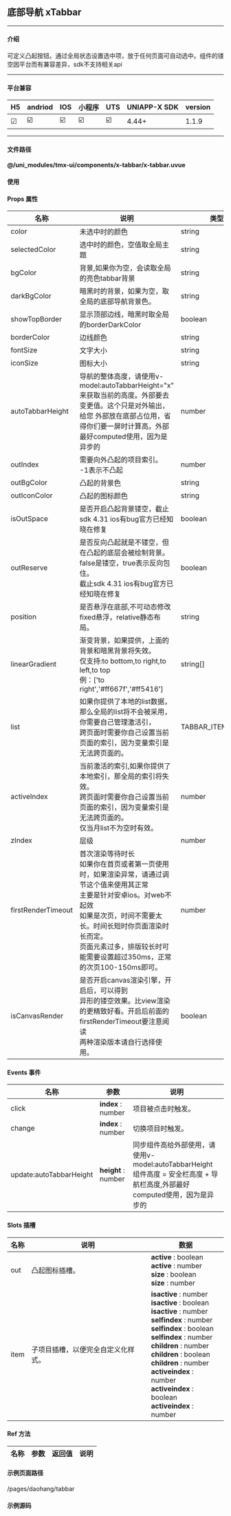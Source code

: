 
## 底部导航 xTabbar

***

#### 介绍

可定义凸起按钮。通过全局状态设置选中项，放于任何页面可自动选中。组件的镂空因平台而有兼容差异，sdk不支持相关api

***

#### 平台兼容

| H5 | andriod | IOS | 小程序 | UTS | UNIAPP-X SDK | version |
| --- | --- | --- | --- | --- | --- | --- |
| ☑ | ☑️ | ☑️ | ☑️ | ☑️ | 4.44+ | 1.1.9 |

***

#### 文件路径

**@/uni_modules/tmx-ui/components/x-tabbar/x-tabbar.uvue**

#### 使用

<x-tabbar></x-tabbar>

#### Props 属性

| 名称 | 说明 | 类型 | 默认值 |
| ------ | ---- | ---- | ---- |
| color | 未选中时的颜色 | string | "#b9b9b9" |
| selectedColor | 选中时的颜色，空值取全局主题 | string | "" |
| bgColor | 背景,如果你为空，会读取全局的亮色tabbar背景 | string | "white" |
| darkBgColor | 暗黑时的背景，如果为空，取全局的底部导航背景色。 | string | "" |
| showTopBorder | 显示顶部边线，暗黑时取全局的borderDarkColor | boolean | true |
| borderColor | 边线颜色 | string | "#f0f0f0" |
| fontSize | 文字大小 | string | "11px" |
| iconSize | 图标大小 | string | "28px" |
| autoTabbarHeight | 导航的整体高度，请使用v-model:autoTabbarHeight="x"<br>来获取当前的高度。外部要去变更值。这个只是对外输出，<br>给您 外部放在底部占位用，省得你们要一屏时计算高。外部最好computed使用，因为是异步的 | number | 0 |
| outIndex | 需要向外凸起的项目索引。<br>-1表示不凸起 | number | 2 |
| outBgColor | 凸起的背景色 | string | "primary" |
| outIconColor | 凸起的图标颜色 | string | "white" |
| isOutSpace | 是否开启凸起背景镂空，截止sdk 4.31 ios有bug官方已经知晓在修复 | boolean | true |
| outReserve | 是否反向凸起就是不镂空，但在凸起的底层会被绘制背景。false是镂空，true表示反向包住。<br>截止sdk 4.31 ios有bug官方已经知晓在修复 | boolean | false |
| position | 是否悬浮在底部,不可动态修改<br>fixed悬浮，relative静态布局。 | string | 'fixed' |
| linearGradient | 渐变背景，如果提供，上面的背景和暗黑背景将失效。<br>仅支持:to bottom,to right,to left,to top<br>例：['to right','#ff667f','#ff5416'] | string[] | () : string[] => [] as string[] |
| list | 如果你提供了本地的list数据，那么全局的list将不会被采用，你需要自己管理激活引，<br>跨页面时需要你自己设置当前页面的索引，因为变量索引是无法跨页面的。 | TABBAR_ITEM_INFO[] | () : TABBAR_ITEM_INFO[] => [] as TABBAR_ITEM_INFO[] |
| activeIndex | 当前激活的索引,如果你提供了本地索引，那全局的索引将失效。<br>跨页面时需要你自己设置当前页面的索引，因为变量索引是无法跨页面的。<br>仅当月list不为空时有效。 | number | -1 |
| zIndex | 层级 | number | 20 |
| firstRenderTimeout | 首次渲染等待时长<br>如果你在首页或者第一页使用时，如果渲染异常，请通过调节这个值来使用其正常<br>主要是针对安卓ios。对web不起效<br>如果是次页，时间不需要太长。时间长短时你页面渲染时长而定。<br>页面元素过多，排版较长时可能需要设置超过350ms，正常的次页100-150ms即可。 | number | 300 |
| isCanvasRender | 是否开启canvas渲染引擎，开启后，可以得到<br>异形的镂空效果。比view渲染的更精致好看。开启后前面的firstRenderTimeout要注意阅读<br>两种渲染版本请自行选择使用。 | boolean | true |



#### Events 事件

| 名称 | 参数 | 说明 |
| ------ | ---- | ---- |
| click | **index** : number | 项目被点击时触发。 |
| change | **index** : number | 切换项目时触发。 |
| update:autoTabbarHeight | **height** : number | 同步组件高给外部使用，请使用v-model:autoTabbarHeight<br>组件高度 = 安全栏高度 + 导航栏高度,外部最好computed使用，因为是异步的 |


#### Slots 插槽

| 名称 | 说明 | 数据 |
| ------ | ---- | ---- |
| out | 凸起图标插槽。 | **active** : boolean<br>**active** : number<br>**size** : boolean<br>**size** : number<br> |
| item | 子项目插槽，以便完全自定义化样式。 | **isactive** : number<br>**isactive** : boolean<br>**isactive** : number<br>**selfindex** : number<br>**selfindex** : boolean<br>**selfindex** : number<br>**children** : number<br>**children** : boolean<br>**children** : number<br>**activeindex** : number<br>**activeindex** : boolean<br>**activeindex** : number<br> |


#### Ref 方法

| 名称 | 参数 | 返回值 | 说明 |
| ------ | ---- | ---- | ---- |


#### 示例页面路径

/pages/daohang/tabbar

#### 示例源码

<template>
	<!-- #ifdef MP-WEIXIN -->
	<page-meta :page-style="`background-color:${xThemeConfigBgColor}`">
		<navigation-bar :background-color="xThemeConfigNavBgColor" :front-color="xThemeConfigNavFontColor"></navigation-bar>
	</page-meta>
	<!-- #endif -->
	<view style="flex:1;display: flex;flex-direction: column;">
		<scroll-view class="flex-1" :scroll-y="true">
			<x-sheet>
				<x-text font-size="18" class=" text-weight-b mb-8">底部导航 xTabbar</x-text>
				<x-text  color="#999999" >本组件使用全局来控制选中荐和数据，因此在在各个页面放置本组件后。不需要再赋值当前选中项和数据了。解决以往很多同学不会用的问题。</x-text>
			</x-sheet>
			
			<x-sheet :margin="['12']">
				<x-text font-size="18" class=" text-weight-b mb-8">凸起</x-text>
				<x-text  color="#999999" >使用时-1表示关闭</x-text>
				<view class="mt-20 flex flex-row">
					<x-button @click="outIndex=2" class="mr-20">打开凸起</x-button>
					<x-button @click="outIndex=-1" >关闭凸起</x-button>
				</view>
			</x-sheet>
		
			<x-sheet :margin="['12']">
				<x-text font-size="18" class=" text-weight-b mb-8">个性化，开启isCanvasRender</x-text>
				<x-text  color="#999999" >使用插槽name=item可以动态修改更个性化的底部导航样式。</x-text>
			</x-sheet>
			<x-tabbar :outIndex="outIndex" :is-canvas-render="false" class="mb-24" color="rgba(0,0,0,0.64)"  out-bg-color="#16ee9c" selected-color="#000000" :linear-gradient="['to right','#20f8be','#1cd86b']" position="relative" >
			</x-tabbar>
			<x-tabbar :outReserve="true" :outIndex="1"  class="mb-24" color="rgba(0,0,0,0.64)"  out-bg-color="#ffffff" out-icon-color="#16ee9c" selected-color="#000000" :linear-gradient="['to right','#20f8be','#1cd86b']" position="relative" >
			</x-tabbar>
			<x-sheet :margin="['12']">
				<x-text font-size="18" class=" text-weight-b">个性化，关闭isCanvasRender</x-text>
				<x-text  color="#999999" >非isCanvasRender渲染，没有镂空等异形渲染效果。效果没有开启的好看。请自行选择使用效果。</x-text>
			</x-sheet>
			<x-tabbar :isCanvasRender="false"   class="mb-24" color="#fff" out-icon-color="#921fff" out-bg-color="#ffffff" selected-color="#ff0" :linear-gradient="['to right','#921fff','#2952ff']" position="relative" >
			</x-tabbar>
			<x-sheet :margin="['12']">
				<x-text font-size="18" class=" text-weight-b mb-8">关于占位问题</x-text>
				<x-text  color="#999999" >
					组件通过v-model:autoTabbarHeight="autoTabbarHeight"来对外输入占位高度。
					例本页面就是通过属性控制占位达到一屏效果，请下拉体验。
					也要可以通过xStore.xTabbarConfig.tabaarHeight读取
					当前高：{{tabbaerHeight}}
				</x-text>
			</x-sheet>
			<x-sheet v-for="index in 12" :key="index">
				<x-text>{{index+1}} / 24向下滑动页面，占位一屏。</x-text>
			</x-sheet>
			
			<!-- 占位 -->
			<view :style="{height:autoTabbarHeight+'px'}"></view>
			
			<x-tabbar :outIndex="outIndex" v-model:autoTabbarHeight="autoTabbarHeight" color="#808080" >
				<template v-slot:item="{isactive,children,selfindex}">
					<text v-if="selfindex!=2" :style="{color:(isactive as boolean)?_color:'#808080'}">
						{{(children as TABBAR_ITEM).title}}
					</text>
				</template>
			</x-tabbar>
		</scroll-view>
		
	</view>
	
</template>

<script>
	import { TABBAR_ITEM_INFO,NAVIGATE_TYPE,TABBAR_ITEM } from "@/uni_modules/tmx-ui/interface.uts"
	import { xStore } from "@/uni_modules/tmx-ui/index.uts"

	export default {
		data() {
			return {
				autoTabbarHeight:0,
				outIndex:2,
				list:[
					{title:"首页",icon:"home-smile-2-line",selectedIcon:"home-smile-2-fill",dotType:'dot'} as TABBAR_ITEM_INFO,
					{title:"分类",icon:"drive-line",selectedIcon:"drive-fill"} as TABBAR_ITEM_INFO,
					{title:"购物车",icon:"shopping-basket-line",selectedIcon:"shopping-basket-fill"} as TABBAR_ITEM_INFO,
					{title:"统计",icon:"bar-chart-2-line",selectedIcon:"bar-chart-2-fill",dotLabel:'99+',} as TABBAR_ITEM_INFO,
					{title:"我的",icon:"group-line",selectedIcon:"group-fill"} as TABBAR_ITEM_INFO
				] as TABBAR_ITEM_INFO[]
			};
		},
		computed:{
			_color():string {
				return xStore.xConfig.color
			},
			tabbaerHeight():number{
				return xStore.xTabbarConfig.tabaarHeight
			}
		},
		beforeMount() {
			xStore.xTabbarConfig.list = this.list;
		},
		methods:{

			changBadge(){
				this.list[3]!.dotLabel = '2'
			}
		}
	}
</script>

<style lang="scss">

</style>

		
